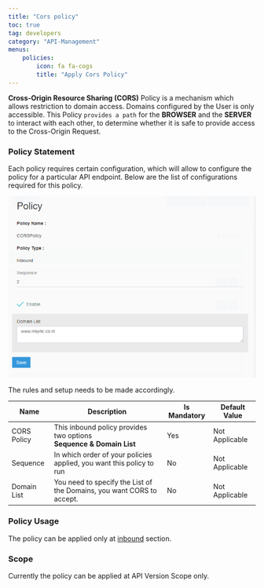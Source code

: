 ```yaml
---
title: "Cors policy"
toc: true
tag: developers
category: "API-Management"
menus: 
    policies:
        icon: fa fa-cogs
        title: "Apply Cors Policy" 
---
```


**Cross-Origin Resource Sharing (CORS)** Policy is a mechanism which allows restriction to domain access. Domains configured by the User is only accessible. 
This Policy `provides a path` for the **BROWSER** and the **SERVER** to interact with each other, to determine whether it is safe to
provide access to the Cross-Origin Request. 

### Policy Statement

Each policy requires certain configuration, which will allow to configure the policy for a particular API endpoint. 
Below are the list of configurations required for this policy.

![cors-policy](/staticfiles/api-management/media/cors-policy.png)

The rules and setup needs to be made accordingly. 

|Name|Description|Is Mandatory|Default Value|
|-----------|--------------------------------------------------------|----------|----------|
|CORS Policy|This inbound policy provides two options  <br/> __Sequence & Domain List__ |Yes| Not Applicable |
|Sequence|In which order of your policies applied, you want this policy to run |No|Not Applicable|
|Domain List|You need to specify the List of the Domains, you want CORS to accept. |No|Not Applicable|

### Policy Usage

The policy can be applied only at [inbound](/api-management/policies/) section.

### Scope

Currently the policy can be applied at API Version Scope only.
